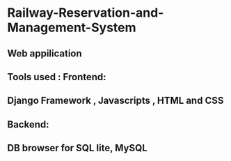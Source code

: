 # Railway-Reservation-and-Management-System
## Web appilication 
## Tools used : Frontend:
##                        Django Framework , Javascripts , HTML and CSS
##              Backend:
##                        DB browser for SQL lite, MySQL